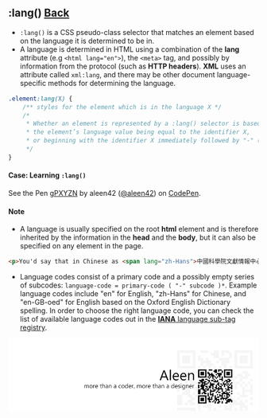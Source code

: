 ## :lang() [**Back**](./../pseudoClass.md)

- `:lang()` is a CSS pseudo-class selector that matches an element based on the language it is determined to be in.
- A language is determined in HTML using a combination of the **lang** attribute (e.g `<html lang="en">`), the `<meta>` tag, and possibly by information from the protocol (such as **HTTP headers**). **XML** uses an attribute called `xml:lang`, and there may be other document language-specific methods for determining the language.

```css
.element:lang(X) {
    /** styles for the element which is in the language X */
    /*
     * Whether an element is represented by a :lang() selector is based solely on 
     * the element’s language value being equal to the identifier X,
     * or beginning with the identifier X immediately followed by "-" (U+002D).
     */
}
```

#### Case: Learning `:lang()`

<p data-height="266" data-theme-id="21735" data-slug-hash="gPXYZN" data-default-tab="result" data-user="aleen42" class='codepen'>See the Pen <a href='http://codepen.io/aleen42/pen/gPXYZN/'>gPXYZN</a> by aleen42 (<a href='http://codepen.io/aleen42'>@aleen42</a>) on <a href='http://codepen.io'>CodePen</a>.</p>
<script async src="//assets.codepen.io/assets/embed/ei.js"></script>

#### Note

- A language is usually specified on the root **html** element and is therefore inherited by the information in the **head** and the **body**, but it can also be specified on any element in the page.

```html
<p>You'd say that in Chinese as <span lang="zh-Hans">中國科學院文獻情報中心</span></p>
```

- Language codes consist of a primary code and a possibly empty series of subcodes: `language-code = primary-code ( "-" subcode )*`. Example language codes include "en" for English, "zh-Hans" for Chinese, and "en-GB-oed" for English based on the Oxford English Dictionary spelling. In order to choose the right language code, you can check the list of available language codes out in the [**IANA** language sub-tag registry](http://www.iana.org/assignments/language-subtag-registry/language-subtag-registry).

<a href="http://aleen42.github.io/" target="_blank" ><img src="./../../../pic/tail.gif"></a>